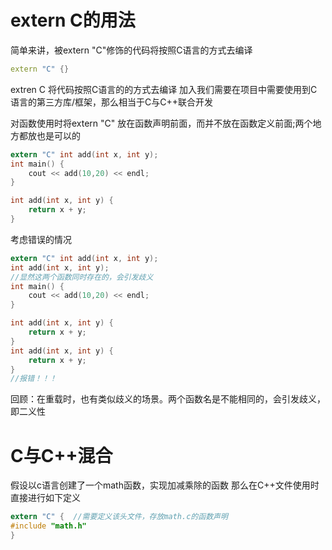 # extern C的用法

简单来讲，被extern "C"修饰的代码将按照C语言的方式去编译

```c++
extern "C" {}
```

extren C 将代码按照C语言的的方式去编译
加入我们需要在项目中需要使用到C语言的第三方库/框架，那么相当于C与C++联合开发

对函数使用时将extern "C" 放在函数声明前面，而并不放在函数定义前面;两个地方都放也是可以的



```c
extern "C" int add(int x, int y);
int main() {
	cout << add(10,20) << endl;
}

int add(int x, int y) {
	return x + y;
}
```

考虑错误的情况

```c
extern "C" int add(int x, int y);
int add(int x, int y);
//显然这两个函数同时存在的，会引发歧义
int main() {
	cout << add(10,20) << endl;
}

int add(int x, int y) {
	return x + y;
}
int add(int x, int y) {
	return x + y;
}
//报错！！！
```

回顾：在重载时，也有类似歧义的场景。两个函数名是不能相同的，会引发歧义，即二义性



# C与C++混合

假设以c语言创建了一个math函数，实现加减乘除的函数
那么在C++文件使用时直接进行如下定义

```c
extern "C" {  //需要定义该头文件，存放math.c的函数声明
#include "math.h"
}

```

